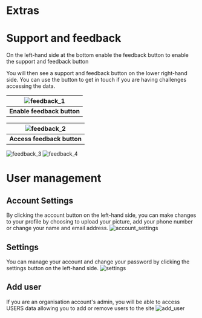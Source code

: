 # Extras

# Support and feedback

On the left-hand side at the bottom enable the feedback button to enable the support and feedback button

You will then see a support and feedback button on the lower right-hand side. You can use the button to get in touch if you are having challenges accessing the data.

| <img src='_media/extras_feedback_1.png' alt='feedback_1' /> |
| :---------------------------------------------------------: |
|                <b>Enable feedback button</b>                |

| <img src='_media/extras_feedback_2.png' alt='feedback_2' /> |
| :---------------------------------------------------------: |
|                <b>Access feedback button</b>                |

<img src='_media/extras_feedback_3.png' alt='feedback_3' />
<img src='_media/extras_feedback_4.png' alt='feedback_4' />

# User management

## Account Settings

By clicking the account button on the left-hand side, you can make changes to your profile by choosing to upload your picture, add your phone number or change your name and email address.
<img src='_media/extras_account_settings.png' alt='account_settings' />

## Settings

You can manage your account and change your password by clicking the settings button on the left-hand side.
<img src='_media/extras_settings.png' alt='settings' />

## Add user

If you are an organisation account's admin, you will be able to access USERS data allowing you to add or remove users to the site
<img src='_media/extras_add_user.png' alt='add_user' />
